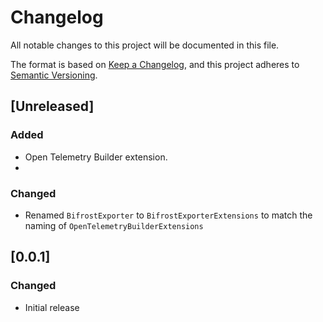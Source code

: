 # Changelog

All notable changes to this project will be documented in this file.

The format is based on [Keep a Changelog](https://keepachangelog.com/en/1.0.0/),
and this project adheres to [Semantic Versioning](https://semver.org/spec/v2.0.0.html).

## [Unreleased]
### Added
- Open Telemetry Builder extension.
- 
### Changed
- Renamed `BifrostExporter` to `BifrostExporterExtensions` to match the naming of `OpenTelemetryBuilderExtensions`

## [0.0.1]
### Changed
- Initial release
